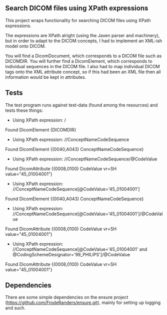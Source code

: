## Search DICOM files using XPath expressions
This project wraps functionality for searching DICOM files using XPath expressions. 

The expressions are XPath alright (using the Jaxen parser and
machinery), but in order to adapt to the DICOM concepts, I had to
implement an XML-ish model onto DICOM. 

You will find a DicomDocument, which corresponds to a DICOM file such
as DICOMDIR. You will further find a DicomElement, which corresponds
to individual sequences in the DICOM file. I also had to map
individual DICOM tags onto the XML attribute concept, so if this had
been an XML file then all information would be kept in attributes.

## Tests
The test program runs against test-data (found among the resources) and tests these things:

* Using XPath expression: /

Found DicomElement {DICOMDIR}

* Using XPath expression: //ConceptNameCodeSequence

Found DicomElement {(0040,A043) ConceptNameCodeSequence}

* Using XPath expression: //ConceptNameCodeSequence/@CodeValue

Found DicomAttribute {(0008,0100) CodeValue vr=SH value="45_01004001"}

* Using XPath expression:
//ConceptNameCodeSequence[@CodeValue='45_01004001']

Found DicomElement {(0040,A043) ConceptNameCodeSequence}

* Using XPath expression:
//ConceptNameCodeSequence[@CodeValue='45_01004001']/@CodeValue

Found DicomAttribute {(0008,0100) CodeValue vr=SH value="45_01004001"}

* Using XPath expression:
//ConceptNameCodeSequence[@CodeValue='45_01004001' and @CodingSchemeDesignator='99_PHILIPS']/@CodeValue

Found DicomAttribute {(0008,0100) CodeValue vr=SH value="45_01004001"}

## Dependencies
There are some simple dependencies on the ensure project (https://github.com/FrodeRanders/ensure.git),
mainly for setting up logging and such.




